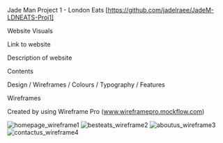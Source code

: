 Jade Man Project 1 - London Eats [https://github.com/jadelraee/JadeM-LDNEATS-Proj1]

Website Visuals 

Link to website 

Description of website 

Contents

Design / Wireframes / Colours / Typography / Features 


Wireframes

Created by using Wireframe Pro (www.wireframepro.mockflow.com)




![homepage_wireframe1](https://github.com/jadelraee/JadeM-LDNEATS-Proj1/assets/159780319/d7811dc2-73c5-425a-9245-8181db0fa59a)
![besteats_wireframe2](https://github.com/jadelraee/JadeM-LDNEATS-Proj1/assets/159780319/7b573733-da40-4ac6-b425-8aa0aac542f2)
![aboutus_wireframe3](https://github.com/jadelraee/JadeM-LDNEATS-Proj1/assets/159780319/624ab241-ed67-4410-bfe2-a5565ca0cc44)
![contactus_wireframe4](https://github.com/jadelraee/JadeM-LDNEATS-Proj1/assets/159780319/95f0a757-c869-40b8-a887-688fbfee07b5)
